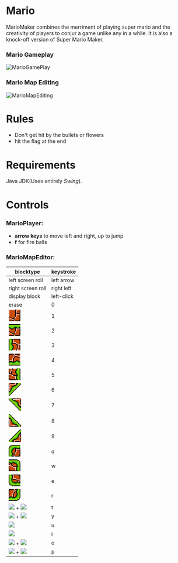 # Mario
MarioMaker combines the merriment of playing super mario and the creativity of players to conjur a game unlike any in a while. It is also a knock-off version of Super Mario Maker.
### Mario Gameplay
![MarioGamePlay]()
### Mario Map Editing
![MarioMapEditing]()

# Rules
- Don't get hit by the bullets or flowers
- hit the flag at the end

# Requirements
Java JDK(Uses entirely *Swing*).

# Controls
### MarioPlayer:
- **arrow keys** to move left and right, up to jump
- **f** for fire balls

### MarioMapEditor:
blocktype | keystroke
----------|----------
left screen roll | left arrow
right screen roll | right left
display block | left-click
erase | 0
![dirtblock](com/mario/marioImages/dirtBlock.png) | 1
![ugBlock](com/mario/marioImages/ugBlock.png) | 2
![lgBlock](com/mario/marioImages/lgBlock.png) | 3
![dgBlock](com/mario/marioImages/dgBlock.png) | 4
![rgBlock](com/mario/marioImages/rgBlock.png) | 5
![0-0-gBlock](com/mario/marioImages/0-0-gBlock.png) | 6
![1-0-gBlock](com/mario/marioImages/1-0-gBlock.png) | 7
![0-1-gBlock](com/mario/marioImages/0-1-gBlock.png) | 8
![1-1-gBlock](com/mario/marioImages/1-1-gBlock.png) | 9
![1-1-d-gBlock](com/mario/marioImages/1-1-d-gBlock.png) | q
![0-1-d-gBlock](com/mario/marioImages/0-1-d-gBlock.png) | w
![1-0-d-gBlock](com/mario/marioImages/1-0-d-gBlock.png) | e
![0-0-d-gBlock](com/mario/marioImages/0-0-d-gBlock.png) | r
<img src="https://github.com/bustin1/mario/blob/master/com/mario/marioImages/mysBlock.png" width="33px"> + <img src="https://github.com/bustin1/mario/blob/master/com/mario/marioImages/mushroom.png" width="33px">| t
<img src="https://github.com/bustin1/mario/blob/master/com/mario/marioImages/mysBlock.png" width="33px"> + <img src="https://github.com/bustin1/mario/blob/master/com/mario/marioImages/fireflower.png" width="33px">| y
<img src="https://github.com/bustin1/mario/blob/master/com/mario/marioImages/goomba.png" width="33px"> | u
<img src="https://github.com/bustin1/mario/blob/master/com/mario/marioImages/coin.png" width="33px"> | i
<img src="https://github.com/bustin1/mario/blob/master/com/mario/marioImages/cannon.png" width="33px"> + <img src="https://github.com/bustin1/mario/blob/master/com/mario/marioImages/bulletleft.png" width="33px"> | o
<img src="https://github.com/bustin1/mario/blob/master/com/mario/marioImages/cannon.png" width="33px"> + <img src="https://github.com/bustin1/mario/blob/master/com/mario/marioImages/bullet.png" width="33px"> | p
